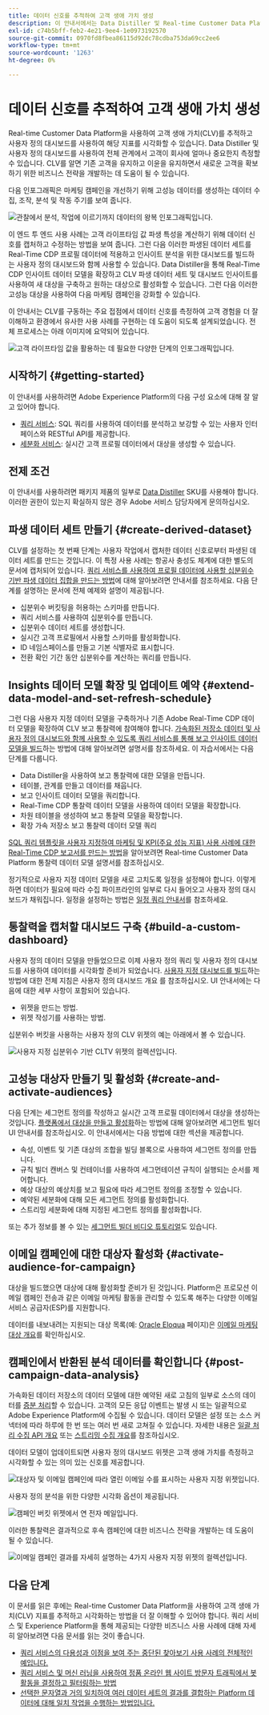 ```yaml
---
title: 데이터 신호를 추적하여 고객 생애 가치 생성
description: 이 안내서에서는 Data Distiller 및 Real-time Customer Data Platform과 함께 사용자 정의 대시보드를 사용하여 고객 생애 가치를 측정하고 시각화하는 방법에 대한 전체적인 데모를 제공합니다.
exl-id: c74b5bff-feb2-4e21-9ee4-1e0973192570
source-git-commit: 0970fd8fbea86115d92dc78cdba753da69cc2ee6
workflow-type: tm+mt
source-wordcount: '1263'
ht-degree: 0%

---
```


# 데이터 신호를 추적하여 고객 생애 가치 생성

Real-time Customer Data Platform을 사용하여 고객 생애 가치(CLV)를 추적하고 사용자 정의 대시보드를 사용하여 해당 지표를 시각화할 수 있습니다. Data Distiller 및 사용자 정의 대시보드를 사용하여 전체 관계에서 고객이 회사에 얼마나 중요한지 측정할 수 있습니다. CLV를 알면 기존 고객을 유지하고 이윤을 유지하면서 새로운 고객을 확보하기 위한 비즈니스 전략을 개발하는 데 도움이 될 수 있습니다.

다음 인포그래픽은 마케팅 캠페인을 개선하기 위해 고성능 데이터를 생성하는 데이터 수집, 조작, 분석 및 작동 주기를 보여 줍니다.

![관찰에서 분석, 작업에 이르기까지 데이터의 왕복 인포그래픽입니다.](../images/use-cases/infographic-use-case-cycle.png)

이 엔드 투 엔드 사용 사례는 고객 라이프타임 값 파생 특성을 계산하기 위해 데이터 신호를 캡처하고 수정하는 방법을 보여 줍니다. 그런 다음 이러한 파생된 데이터 세트를 Real-Time CDP 프로필 데이터에 적용하고 인사이트 분석을 위한 대시보드를 빌드하는 사용자 정의 대시보드와 함께 사용할 수 있습니다. Data Distiller을 통해 Real-Time CDP 인사이트 데이터 모델을 확장하고 CLV 파생 데이터 세트 및 대시보드 인사이트를 사용하여 새 대상을 구축하고 원하는 대상으로 활성화할 수 있습니다. 그런 다음 이러한 고성능 대상을 사용하여 다음 마케팅 캠페인을 강화할 수 있습니다.

이 안내서는 CLV를 구동하는 주요 접점에서 데이터 신호를 측정하여 고객 경험을 더 잘 이해하고 환경에서 유사한 사용 사례를 구현하는 데 도움이 되도록 설계되었습니다. 전체 프로세스는 아래 이미지에 요약되어 있습니다.

![고객 라이프타임 값을 활용하는 데 필요한 다양한 단계의 인포그래픽입니다.](../images/use-cases/implementation-steps.png)

## 시작하기 {#getting-started}

이 안내서를 사용하려면 Adobe Experience Platform의 다음 구성 요소에 대해 잘 알고 있어야 합니다.

* [쿼리 서비스](../home.md): SQL 쿼리를 사용하여 데이터를 분석하고 보강할 수 있는 사용자 인터페이스와 RESTful API를 제공합니다.
* [세분화 서비스](../../segmentation/home.md): 실시간 고객 프로필 데이터에서 대상을 생성할 수 있습니다.

## 전제 조건

이 안내서를 사용하려면 패키지 제품의 일부로 [Data Distiller](../data-distiller/overview.md) SKU를 사용해야 합니다. 이러한 권한이 있는지 확실하지 않은 경우 Adobe 서비스 담당자에게 문의하십시오.

## 파생 데이터 세트 만들기 {#create-derived-dataset}

CLV를 설정하는 첫 번째 단계는 사용자 작업에서 캡처한 데이터 신호로부터 파생된 데이터 세트를 만드는 것입니다. 이 특정 사용 사례는 항공사 충성도 체계에 대한 별도의 문서에 캡처되어 있습니다. [쿼리 서비스를 사용하여 프로필 데이터에 사용할 십분위수 기반 파생 데이터 집합을 만드는 방법](./deciles-use-case.md)에 대해 알아보려면 안내서를 참조하세요. 다음 단계를 설명하는 문서에 전체 예제와 설명이 제공됩니다.

* 십분위수 버킷팅을 허용하는 스키마를 만듭니다.
* 쿼리 서비스를 사용하여 십분위수를 만듭니다.
* 십분위수 데이터 세트를 생성합니다.
* 실시간 고객 프로필에서 사용할 스키마를 활성화합니다.
* ID 네임스페이스를 만들고 기본 식별자로 표시합니다.
* 전환 확인 기간 동안 십분위수를 계산하는 쿼리를 만듭니다.

## Insights 데이터 모델 확장 및 업데이트 예약 {#extend-data-model-and-set-refresh-schedule}

그런 다음 사용자 지정 데이터 모델을 구축하거나 기존 Adobe Real-Time CDP 데이터 모델을 확장하여 CLV 보고 통찰력에 참여해야 합니다. [가속화된 저장소 데이터 및 사용자 정의 대시보드와 함께 사용할 수 있도록 쿼리 서비스를 통해 보고 인사이트 데이터 모델을 빌드](../data-distiller/sql-insights/reporting-insights-data-model.md#build-a-reporting-insights-data-model)하는 방법에 대해 알아보려면 설명서를 참조하세요. 이 자습서에서는 다음 단계를 다룹니다.

* Data Distiller을 사용하여 보고 통찰력에 대한 모델을 만듭니다.
* 테이블, 관계를 만들고 데이터를 채웁니다.
* 보고 인사이트 데이터 모델을 쿼리합니다.
* Real-Time CDP 통찰력 데이터 모델을 사용하여 데이터 모델을 확장합니다.
* 차원 테이블을 생성하여 보고 통찰력 모델을 확장합니다.
* 확장 가속 저장소 보고 통찰력 데이터 모델 쿼리

[SQL 쿼리 템플릿을 사용자 지정하여 마케팅 및 KPI(주요 성능 지표) 사용 사례에 대한 Real-Time CDP 보고서를 만드는 방법](../../dashboards/data-models/cdp-insights-data-model-b2c.md)을 알아보려면 Real-time Customer Data Platform 통찰력 데이터 모델 설명서를 참조하십시오.

정기적으로 사용자 지정 데이터 모델을 새로 고치도록 일정을 설정해야 합니다. 이렇게 하면 데이터가 필요에 따라 수집 파이프라인의 일부로 다시 들어오고 사용자 정의 대시보드가 채워집니다. 일정을 설정하는 방법은 [일정 쿼리 안내서](../ui/query-schedules.md#create-schedule)를 참조하세요.

## 통찰력을 캡처할 대시보드 구축 {#build-a-custom-dashboard}

사용자 정의 데이터 모델을 만들었으므로 이제 사용자 정의 쿼리 및 사용자 정의 대시보드를 사용하여 데이터를 시각화할 준비가 되었습니다. [사용자 지정 대시보드를 빌드](../../dashboards/user-defined-dashboards.md)하는 방법에 대한 전체 지침은 사용자 정의 대시보드 개요 를 참조하십시오. UI 안내서에는 다음에 대한 세부 사항이 포함되어 있습니다.

* 위젯을 만드는 방법.
* 위젯 작성기를 사용하는 방법.

십분위수 버킷을 사용하는 사용자 정의 CLV 위젯의 예는 아래에서 볼 수 있습니다.

![사용자 지정 십분위수 기반 CLTV 위젯의 컬렉션입니다.](../images/use-cases/deciles-user-defined-dashboard.png)

## 고성능 대상자 만들기 및 활성화 {#create-and-activate-audiences}

다음 단계는 세그먼트 정의를 작성하고 실시간 고객 프로필 데이터에서 대상을 생성하는 것입니다. [플랫폼에서 대상을 만들고 활성화](../../segmentation/ui/segment-builder.md)하는 방법에 대해 알아보려면 세그먼트 빌더 UI 안내서를 참조하십시오. 이 안내서에서는 다음 방법에 대한 섹션을 제공합니다.

* 속성, 이벤트 및 기존 대상의 조합을 빌딩 블록으로 사용하여 세그먼트 정의를 만듭니다.
* 규칙 빌더 캔버스 및 컨테이너를 사용하여 세그먼테이션 규칙이 실행되는 순서를 제어합니다.
* 예상 대상의 예상치를 보고 필요에 따라 세그먼트 정의를 조정할 수 있습니다.
* 예약된 세분화에 대해 모든 세그먼트 정의를 활성화합니다.
* 스트리밍 세분화에 대해 지정된 세그먼트 정의를 활성화합니다.

또는 추가 정보를 볼 수 있는 [세그먼트 빌더 비디오 튜토리얼](https://experienceleague.adobe.com/docs/platform-learn/tutorials/audiences/create-segments.html)도 있습니다.

## 이메일 캠페인에 대한 대상자 활성화 {#activate-audience-for-campaign}

대상을 빌드했으면 대상에 대해 활성화할 준비가 된 것입니다. Platform은 프로모션 이메일 캠페인 전송과 같은 이메일 마케팅 활동을 관리할 수 있도록 해주는 다양한 이메일 서비스 공급자(ESP)를 지원합니다.

데이터를 내보내려는 지원되는 대상 목록(예: [Oracle Eloqua](../../destinations/catalog/email-marketing/oracle-eloqua-api.md) 페이지)은 [이메일 마케팅 대상 개요](../../destinations/catalog/email-marketing/overview.md#connect-destination)를 확인하십시오.

## 캠페인에서 반환된 분석 데이터를 확인합니다 {#post-campaign-data-analysis}

가속화된 데이터 저장소의 데이터 모델에 대한 예약된 새로 고침의 일부로 소스의 데이터를 [증분 처리](../key-concepts/incremental-load.md)할 수 있습니다. 고객의 모든 응답 이벤트는 발생 시 또는 일괄적으로 Adobe Experience Platform에 수집될 수 있습니다. 데이터 모델은 설정 또는 소스 커넥터에 따라 하루에 한 번 또는 여러 번 새로 고쳐질 수 있습니다. 자세한 내용은 [일괄 처리 수집 API 개요](../../ingestion/batch-ingestion/api-overview.md) 또는 [스트리밍 수집 개요](../../ingestion/streaming-ingestion/overview.md)를 참조하십시오.

데이터 모델이 업데이트되면 사용자 정의 대시보드 위젯은 고객 생애 가치를 측정하고 시각화할 수 있는 의미 있는 신호를 제공합니다.

![대상자 및 이메일 캠페인에 따라 열린 이메일 수를 표시하는 사용자 지정 위젯입니다.](../images/use-cases/post-activation-and-email-response-kpis.png)

사용자 정의 분석을 위한 다양한 시각화 옵션이 제공됩니다.

![캠페인 버킷 위젯에서 연 전자 메일입니다.](../images/use-cases/email-opened-by-campaign-buckets.png)

이러한 통찰력은 결과적으로 후속 캠페인에 대한 비즈니스 전략을 개발하는 데 도움이 될 수 있습니다.

![이메일 캠페인 결과를 자세히 설명하는 4가지 사용자 지정 위젯의 컬렉션입니다.](../images/use-cases/example-widgets.png)

## 다음 단계

이 문서를 읽은 후에는 Real-time Customer Data Platform을 사용하여 고객 생애 가치(CLV) 지표를 추적하고 시각화하는 방법을 더 잘 이해할 수 있어야 합니다. 쿼리 서비스 및 Experience Platform을 통해 제공되는 다양한 비즈니스 사용 사례에 대해 자세히 알아보려면 다음 문서를 읽는 것이 좋습니다.

* [쿼리 서비스의 다용성과 이점을 보여 주는 중단된 찾아보기 사용 사례의 전체적인 예입니다.](./abandoned-browse.md)
* [쿼리 서비스 및 머신 러닝을 사용하여 정품 온라인 웹 사이트 방문자 트래픽에서 봇 활동을 결정하고 필터링하는 방법](./bot-filtering.md)
* [선택한 문자열과 거의 일치하여 여러 데이터 세트의 결과를 결합하는 Platform 데이터에 대해 일치 작업을 수행하는 방법입니다.](./fuzzy-match.md)

<!-- "Data signals are actions taken by consumers while online that offer clues about intent that can be acted upon. This includes anything from visiting a website to filling out a change of address or clicking an ad."  -->

<!-- "Customer touchpoints are your brand's points of customer contact, from start to finish." -->

